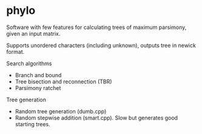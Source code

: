 phylo
=====

Software with few features for calculating trees of maximum parsimony, given an input matrix.

Supports unordered characters (including unknown), outputs tree in newick format.

Search algorithms

- Branch and bound
- Tree bisection and reconnection (TBR)
- Parsimony ratchet

Tree generation

- Random tree generation (dumb.cpp)
- Random stepwise addition (smart.cpp). Slow but generates good starting trees.
 

